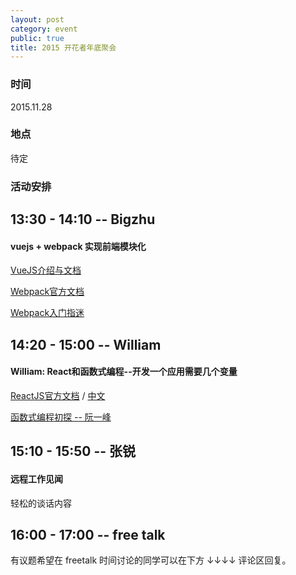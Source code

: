 ```yaml
---
layout: post
category: event
public: true
title: 2015 开花者年底聚会
---
```


### 时间

2015.11.28

### 地点

待定

### 活动安排

## 13:30 - 14:10 -- Bigzhu

#### vuejs + webpack 实现前端模块化

[VueJS介绍与文档](http://cn.vuejs.org/)

[Webpack官方文档](https://webpack.github.io/docs/)

[Webpack入门指迷](http://segmentfault.com/a/1190000002551952)

## 14:20 - 15:00 -- William

#### William: React和函数式编程--开发一个应用需要几个变量

[ReactJS官方文档](https://facebook.github.io/react/docs/getting-started.html)
/ [中文](http://reactjs.cn/react/docs/getting-started.html)

[函数式编程初探 -- 阮一峰](http://www.ruanyifeng.com/blog/2012/04/functional_programming.html)

## 15:10 - 15:50 -- 张锐

#### 远程工作见闻

轻松的谈话内容

## 16:00 - 17:00 -- free talk

有议题希望在 freetalk 时间讨论的同学可以在下方 ↓↓↓↓ 评论区回复。
